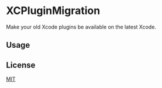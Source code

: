 # XCPluginMigration

Make your old Xcode plugins be available on the latest Xcode.

## Usage


## License
[MIT](LICENSE.txt)